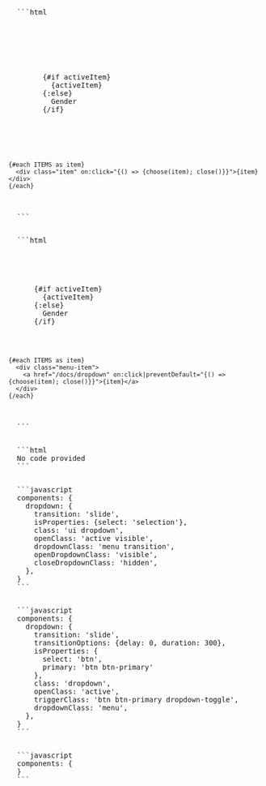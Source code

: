 <script>
import ShowBlock from '../../../_components/show-block.svelte';
import Semantic from './semantic.svelte';
import Spectre from './spectre.svelte';
</script>

<ShowBlock>
  <div slot="semantic">
    <Semantic />
  </div>
  <div slot="spectre">
    <Spectre />
  </div>
  
  <pre class="code" slot="code-semantic">
  ```html
  <script>
    import {Dropdown} from 'industrial-ui';
    let activeItem = null;
    const ITEMS = ['Male', 'Female'];
    const choose = item => activeItem = item;
  </script>
  
  <Dropdown is:select let:close={close}>
    <div slot="trigger">
      <div class="default text">
        {#if activeItem}
          {activeItem}
        {:else}
          Gender
        {/if}
      </div>
    </div>
  
    {#each ITEMS as item}
      <div class="item" on:click="{() => {choose(item); close()}}">{item}</div>
    {/each}
  </Dropdown>
  ```
  </pre>
  <pre class="code" slot="code-spectre">
  ```html
  <script>
    import {Dropdown} from 'industrial-ui';
    const ITEMS = ['Male', 'Female'];
    let activeItem = null;
    const choose = item => activeItem = item;
  </script>
  
  <Dropdown is:select let:close is:select id="dd-4">
    <div slot="trigger">
      {#if activeItem}
        {activeItem}
      {:else}
        Gender
      {/if}
    </div>
  
    {#each ITEMS as item}
      <div class="menu-item">
        <a href="/docs/dropdown" on:click|preventDefault="{() => {choose(item); close()}}">{item}</a>
      </div>
    {/each}
  </Dropdown>
  ```
  </pre>
  
  <pre class="code" slot="code-tailwind">
  ```html
  No code provided
  ```
  </pre>

  <pre class="code" slot="config=semantic">
  ```javascript
  components: {
    dropdown: {
      transition: 'slide',
      isProperties: {select: 'selection'},
      class: 'ui dropdown',
      openClass: 'active visible',
      dropdownClass: 'menu transition',
      openDropdownClass: 'visible',
      closeDropdownClass: 'hidden',
    },
  }
  ```
  </pre>

  <pre class="code" slot="config-spectre">
  ```javascript
  components: {
    dropdown: {
      transition: 'slide',
      transitionOptions: {delay: 0, duration: 300},
      isProperties: {
        select: 'btn',
        primary: 'btn btn-primary'
      },
      class: 'dropdown',
      openClass: 'active',
      triggerClass: 'btn btn-primary dropdown-toggle',
      dropdownClass: 'menu',
    },
  }
  ```
  </pre>

  <pre class="code" slot="config-tailwind">
  ```javascript
  components: {
  }
  ```
  </pre>
</ShowBlock>
